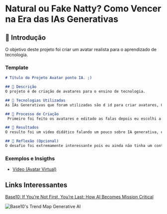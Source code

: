 # Natural ou Fake Natty? Como Vencer na Era das IAs Generativas

## 🚀 Introdução
O objetivo deste projeto foi criar um avatar realista para o aprendizado de tecnologia.
### Template

```markdown
# Título do Projeto Avatar ponto IA. ;)

## 📒 Descrição
O projeto é de criação de avatares para o ensino de tecnologia.

## 🤖 Tecnologias Utilizadas
As IAs Generativas que foram utilizadas são d id para criar avatares, Copilot microsoft para gerar imagens e samsung Studio para edicão do video. 

## 🧐 Processo de Criação
 Primeiro foi feito os avatares e editado as falas depois eu escolhi a capa do video e mais edição, toda está informações para o editor de video, refinando o que faltava até ficar pronto.

## 🚀 Resultados
O resulto foi um video didático falando um pouco sobre IA generativa, e o que pode ser feito com elas.

## 💭 Reflexão (Opcional)
O desafio foi extremamente interessante pois eu ainda não tinha um contato com este tipo de tecnologia, de criação de avatares. 
```

### Exemplos e Insigths
- [Vídeo (Avatar Virtual)](/exemplos/VIDEO.md)

## Links Interessantes

[Base10: If You’re Not First, You’re Last: How AI Becomes Mission Critical](https://base10.vc/post/generative-ai-mission-critical/)

![Base10's Trend Map Generative AI](https://github.com/digitalinnovationone/lab-natty-or-not/assets/730492/f4df26e8-f8f7-4419-8252-c69d73ea930c)

